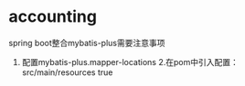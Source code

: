 # accounting

spring boot整合mybatis-plus需要注意事项

1. 配置mybatis-plus.mapper-locations
2.在pom中引入配置：
        <resources>
            <!--引入静态文件-->
            <resource>
                <directory>src/main/resources</directory>
                <filtering>true</filtering>
            </resource>
        </resources>
